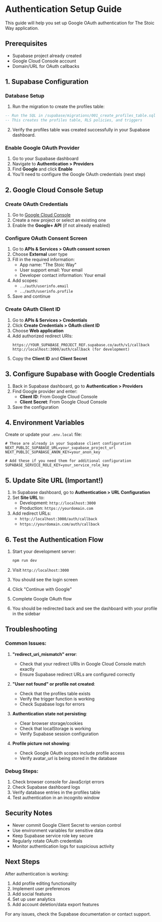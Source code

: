 # Authentication Setup Guide

This guide will help you set up Google OAuth authentication for The Stoic Way application.

## Prerequisites

- Supabase project already created
- Google Cloud Console account
- Domain/URL for OAuth callbacks

## 1. Supabase Configuration

### Database Setup

1. Run the migration to create the profiles table:
```sql
-- Run the SQL in /supabase/migrations/001_create_profiles_table.sql
-- This creates the profiles table, RLS policies, and triggers
```

2. Verify the profiles table was created successfully in your Supabase dashboard.

### Enable Google OAuth Provider

1. Go to your Supabase dashboard
2. Navigate to **Authentication > Providers**
3. Find **Google** and click **Enable**
4. You'll need to configure the Google OAuth credentials (next step)

## 2. Google Cloud Console Setup

### Create OAuth Credentials

1. Go to [Google Cloud Console](https://console.cloud.google.com/)
2. Create a new project or select an existing one
3. Enable the **Google+ API** (if not already enabled)

### Configure OAuth Consent Screen

1. Go to **APIs & Services > OAuth consent screen**
2. Choose **External** user type
3. Fill in the required information:
   - App name: "The Stoic Way"
   - User support email: Your email
   - Developer contact information: Your email
4. Add scopes:
   - `../auth/userinfo.email`
   - `../auth/userinfo.profile`
5. Save and continue

### Create OAuth Client ID

1. Go to **APIs & Services > Credentials**
2. Click **Create Credentials > OAuth client ID**
3. Choose **Web application**
4. Add authorized redirect URIs:
   ```
   https://YOUR_SUPABASE_PROJECT_REF.supabase.co/auth/v1/callback
   http://localhost:3000/auth/callback (for development)
   ```
5. Copy the **Client ID** and **Client Secret**

## 3. Configure Supabase with Google Credentials

1. Back in Supabase dashboard, go to **Authentication > Providers**
2. Find Google provider and enter:
   - **Client ID**: From Google Cloud Console
   - **Client Secret**: From Google Cloud Console
3. Save the configuration

## 4. Environment Variables

Create or update your `.env.local` file:

```env
# These are already in your Supabase client configuration
NEXT_PUBLIC_SUPABASE_URL=your_supabase_project_url
NEXT_PUBLIC_SUPABASE_ANON_KEY=your_anon_key

# Add these if you need them for additional configuration
SUPABASE_SERVICE_ROLE_KEY=your_service_role_key
```

## 5. Update Site URL (Important!)

1. In Supabase dashboard, go to **Authentication > URL Configuration**
2. Set **Site URL** to:
   - Development: `http://localhost:3000`
   - Production: `https://yourdomain.com`
3. Add redirect URLs:
   - `http://localhost:3000/auth/callback`
   - `https://yourdomain.com/auth/callback`

## 6. Test the Authentication Flow

1. Start your development server:
   ```bash
   npm run dev
   ```

2. Visit `http://localhost:3000`
3. You should see the login screen
4. Click "Continue with Google"
5. Complete Google OAuth flow
6. You should be redirected back and see the dashboard with your profile in the sidebar

## Troubleshooting

### Common Issues:

1. **"redirect_uri_mismatch" error**:
   - Check that your redirect URIs in Google Cloud Console match exactly
   - Ensure Supabase redirect URLs are configured correctly

2. **"User not found" or profile not created**:
   - Check that the profiles table exists
   - Verify the trigger function is working
   - Check Supabase logs for errors

3. **Authentication state not persisting**:
   - Clear browser storage/cookies
   - Check that localStorage is working
   - Verify Supabase session configuration

4. **Profile picture not showing**:
   - Check Google OAuth scopes include profile access
   - Verify avatar_url is being stored in the database

### Debug Steps:

1. Check browser console for JavaScript errors
2. Check Supabase dashboard logs
3. Verify database entries in the profiles table
4. Test authentication in an incognito window

## Security Notes

- Never commit Google Client Secret to version control
- Use environment variables for sensitive data
- Keep Supabase service role key secure
- Regularly rotate OAuth credentials
- Monitor authentication logs for suspicious activity

## Next Steps

After authentication is working:
1. Add profile editing functionality
2. Implement user preferences
3. Add social features
4. Set up user analytics
5. Add account deletion/data export features

For any issues, check the Supabase documentation or contact support.